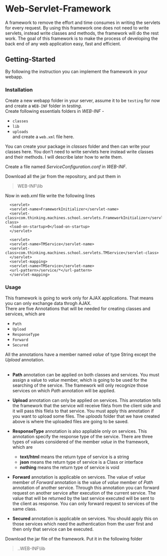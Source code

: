 # Web-Servlet-Framework

A framework to remove the effort and time consumes in writing the servlets for every request. By using this framework one does not need to write servlets, instead write classes and methods, the framework will do the rest work. The goal of this framework is to make the process of developing the back end of any web application easy, fast and efficient.


## Getting-Started
By following the instruction you can implement the framework in your webapp.  

### Installation

Create a new webapp folder in your server, assume it to be `testing` for now and create a `WEB-INF` folder in *testing*.   
Create following essentials folders in *WEB-INF* -  
* `classes` 
* `lib`
* `uploads`  
and create a `web.xml` file here.    
    
You can create your package in *classes* folder and then can write your classes here. You don't need to write servlets here instead write classes and their methods. I will describe later how to write them.   

Create a file named *ServiceConfiguration.conf* in *WEB-INF*. 

Download all the jar from the repository, and put them in
> WEB-INF\lib    

Now in *web.xml* file write the following lines     
      
      <servlet>
      <servlet-name>FrameworkInitializer</servlet-name>
      <servlet-class>com.thinking.machines.school.servlets.FrameworkInitializer</servlet-class>
      <load-on-startup>0</load-on-startup>
      </servlet>
      
      <servlet>
      <servlet-name>TMService</servlet-name>
      <servlet-class>com.thinking.machines.school.servlets.TMService</servlet-class>
      </servlet>
      <servlet-mapping>
      <servlet-name>TMService</servlet-name>
      <url-pattern>/service/*</url-pattern>
      </servlet-mapping>



### Usage

This framework is going to work only for AJAX applications. That means you can only exchange data throgh AJAX.    
There are five Annotations that will be needed for creating classes and services, which are     
* `Path`
* `Upload`
* `ResponseType`
* `Forward`    
* `Secured`

All the annotations have a member named *value* of type String except the *Upload* annotation.   
<br>
- **Path** annotation can be applied on both classes and services. You must assign a value to *value* member, which is going to be used for the searching of the service. The framework will only recognize those services on which *Path* annotation will be applied.

- **Upload** annotation can only be applied on services. This annotation tells the framework that the service will receive file\s from the client side and it will pass this file\s to that service. You must apply this annotation if you want to upload some files. The *uploads* folder that we have created above is where the uploaded files are going to be saved.

- **ResponseType** annotation is also appliable only on services. This annotation specify the response type of the service. There are three types of values considered of the member *value* in the framework, which are
     * **text/html** means the return type of service is a string
     * **json** means the return type of service is a Class or interface
     * **nothing** means the return type of service is void

- **Forward** annotation is applicable on services. The value of *value* member of *Forward* annotation is the value of *value* member of *Path* annotation of another service. Through this annotation you can forward request on another service after execution of the current service. The value that will be returned by the last service executed will be sent to the client as response. You can only forward request to services of the same class.

- **Secured** annotation is applicable on services. You should apply this on those services which need the authentication from the user first and then only that service can be executed. 



Download the jar file of the framework. 
Put it in the following folder
> ..WEB-INF\lib  


